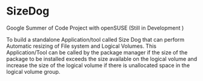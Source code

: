 SizeDog
=======

Google Summer of Code Project with openSUSE (Still in Development )

To build a standalone Application/tool called Size Dog that can perform Automatic resizing of File system and Logical Volumes. This Application/Tool can be called by the package manager if the size of the package to be installed exceeds the size available on the logical volume and increase the size of the logical volume if there is unallocated space in the logical volume group.
